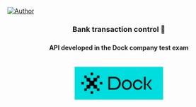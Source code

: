 [![Author](https://img.shields.io/badge/author-dyhalmeida-D54F44?style=flat-square)](https://github.com/dyhalmeida)

<h3 align="center"><strong>Bank transaction control 🏦</strong><h3> 
<h4 align="center">API developed in the Dock company test exam</h4>

<br>

<div align="center">
  <img src="./.github/dock-logo.svg" alt="Dock" width="200">
</div>
